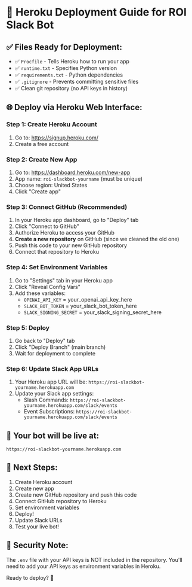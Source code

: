 # 🚀 Heroku Deployment Guide for ROI Slack Bot

## ✅ Files Ready for Deployment:
- ✅ `Procfile` - Tells Heroku how to run your app
- ✅ `runtime.txt` - Specifies Python version
- ✅ `requirements.txt` - Python dependencies
- ✅ `.gitignore` - Prevents committing sensitive files
- ✅ Clean git repository (no API keys in history)

## 🌐 Deploy via Heroku Web Interface:

### Step 1: Create Heroku Account
1. Go to: https://signup.heroku.com/
2. Create a free account

### Step 2: Create New App
1. Go to: https://dashboard.heroku.com/new-app
2. App name: `roi-slackbot-yourname` (must be unique)
3. Choose region: United States
4. Click "Create app"

### Step 3: Connect GitHub (Recommended)
1. In your Heroku app dashboard, go to "Deploy" tab
2. Click "Connect to GitHub"
3. Authorize Heroku to access your GitHub
4. **Create a new repository** on GitHub (since we cleaned the old one)
5. Push this code to your new GitHub repository
6. Connect that repository to Heroku

### Step 4: Set Environment Variables
1. Go to "Settings" tab in your Heroku app
2. Click "Reveal Config Vars"
3. Add these variables:
   - `OPENAI_API_KEY` = your_openai_api_key_here
   - `SLACK_BOT_TOKEN` = your_slack_bot_token_here  
   - `SLACK_SIGNING_SECRET` = your_slack_signing_secret_here

### Step 5: Deploy
1. Go back to "Deploy" tab
2. Click "Deploy Branch" (main branch)
3. Wait for deployment to complete

### Step 6: Update Slack App URLs
1. Your Heroku app URL will be: `https://roi-slackbot-yourname.herokuapp.com`
2. Update your Slack app settings:
   - Slash Commands: `https://roi-slackbot-yourname.herokuapp.com/slack/events`
   - Event Subscriptions: `https://roi-slackbot-yourname.herokuapp.com/slack/events`

## 🎯 Your bot will be live at:
`https://roi-slackbot-yourname.herokuapp.com`

## 📝 Next Steps:
1. Create Heroku account
2. Create new app
3. Create new GitHub repository and push this code
4. Connect GitHub repository to Heroku
5. Set environment variables
6. Deploy!
7. Update Slack URLs
8. Test your live bot!

## 🔐 Security Note:
The `.env` file with your API keys is NOT included in the repository.
You'll need to add your API keys as environment variables in Heroku.

Ready to deploy? 🚀
